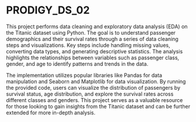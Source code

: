 # PRODIGY_DS_02
This project performs data cleaning and exploratory data analysis (EDA) on the Titanic dataset using Python. The goal is to understand passenger demographics and their survival rates through a series of data cleaning steps and visualizations. Key steps include handling missing values, converting data types, and generating descriptive statistics. The analysis highlights the relationships between variables such as passenger class, gender, and age to identify patterns and trends in the data.

The implementation utilizes popular libraries like Pandas for data manipulation and Seaborn and Matplotlib for data visualization. By running the provided code, users can visualize the distribution of passengers by survival status, age distribution, and explore the survival rates across different classes and genders. This project serves as a valuable resource for those looking to gain insights from the Titanic dataset and can be further extended for more in-depth analysis.
